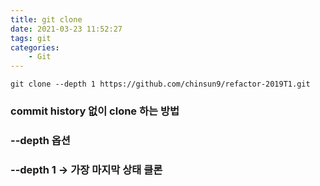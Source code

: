```yaml
---
title: git clone
date: 2021-03-23 11:52:27
tags: git
categories:
    - Git
---
```


```git
git clone --depth 1 https://github.com/chinsun9/refactor-2019T1.git
```
### commit history 없이 clone 하는 방법
### --depth 옵션
### --depth 1 -> 가장 마지막 상태 클론